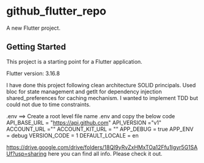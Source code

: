 # github_flutter_repo

A new Flutter project.

## Getting Started

This project is a starting point for a Flutter application.

Flutter version: 3.16.8

I have done this project following clean architecture SOLID principals. 
Used bloc for state management and getIt for dependency injection shared_preferences for caching mechanism.
I wanted to implement TDD but could not due to time constraints. 



.env ==> Create a root level file name .env and copy the below code
API_BASE_URL = "https://api.github.com"
API_VERSION ="v1"
ACCOUNT_URL =""
ACCOUNT_KIT_URL = ""
APP_DEBUG = true
APP_ENV = debug
VERSION_CODE = 1
DEFAULT_LOCALE = en

https://drive.google.com/drive/folders/18Ql9yRvZxHMxTOa12Ffu1Igyr5G1SAUf?usp=sharing
here you can find all info. Please check it out. 